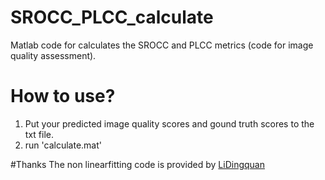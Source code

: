 # SROCC_PLCC_calculate
Matlab code for calculates the SROCC and PLCC metrics (code for image quality assessment).

# How to use?
1. Put your predicted image quality scores and gound truth scores to the txt file.
2. run 'calculate.mat'

#Thanks
The non linearfitting code is provided by [LiDingquan](https://github.com/lidq92/CNNIQA) 

